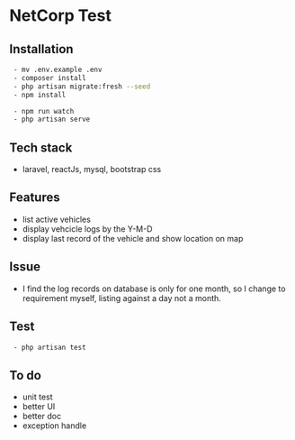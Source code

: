 <h1>NetCorp Test</h1>

## Installation
```bash
 - mv .env.example .env
 - composer install
 - php artisan migrate:fresh --seed
 - npm install

 - npm run watch
 - php artisan serve
```
## Tech stack

 - laravel, reactJs, mysql, bootstrap css

## Features

 - list active vehicles
 - display vehcicle logs by the Y-M-D
 - display last record of the vehicle and show location on map

## Issue

 - I find the log records on database is only for one month, so I change to requirement myself, listing against a day not a month.

## Test
```bash
 - php artisan test
 ```


## To do

 - unit test
 - better UI
 - better doc
 - exception handle